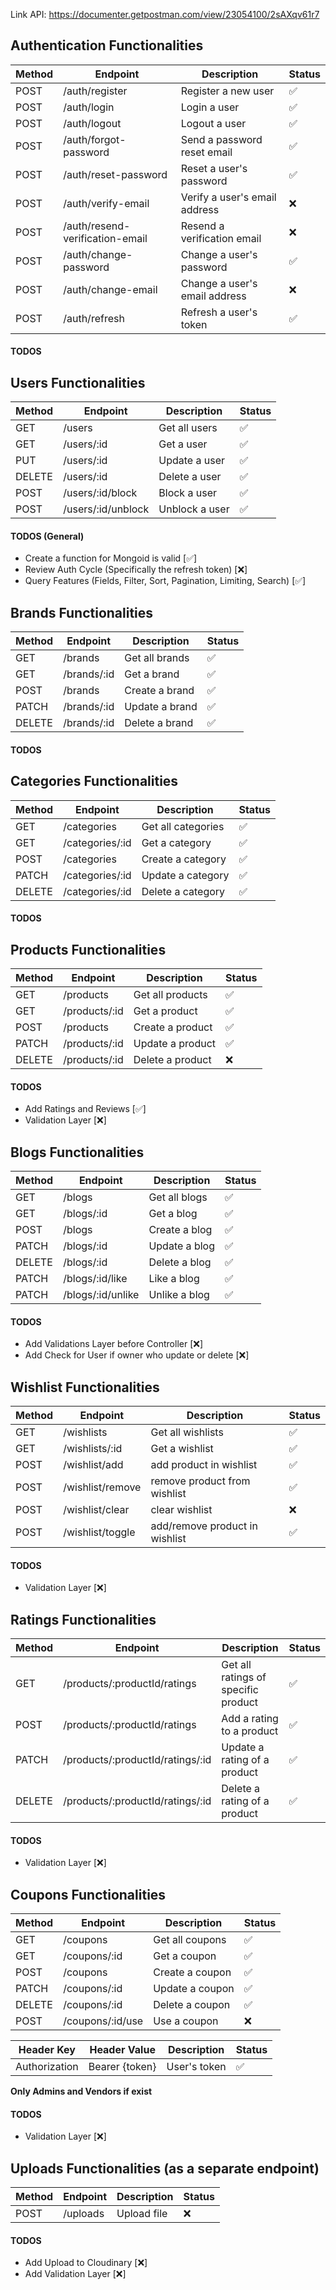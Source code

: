 Link API: https://documenter.getpostman.com/view/23054100/2sAXqv61r7

## Authentication Functionalities

| Method | Endpoint                        | Description                   | Status |
| ------ | ------------------------------- | ----------------------------- | ------ |
| POST   | /auth/register                  | Register a new user           | ✅     |
| POST   | /auth/login                     | Login a user                  | ✅     |
| POST   | /auth/logout                    | Logout a user                 | ✅     |
| POST   | /auth/forgot-password           | Send a password reset email   | ✅     |
| POST   | /auth/reset-password            | Reset a user's password       | ✅     |
| POST   | /auth/verify-email              | Verify a user's email address | ❌     |
| POST   | /auth/resend-verification-email | Resend a verification email   | ❌     |
| POST   | /auth/change-password           | Change a user's password      | ✅     |
| POST   | /auth/change-email              | Change a user's email address | ❌     |
| POST   | /auth/refresh                   | Refresh a user's token        | ✅     |

#### TODOS

## Users Functionalities

| Method | Endpoint           | Description    | Status |
| ------ | ------------------ | -------------- | ------ |
| GET    | /users             | Get all users  | ✅     |
| GET    | /users/:id         | Get a user     | ✅     |
| PUT    | /users/:id         | Update a user  | ✅     |
| DELETE | /users/:id         | Delete a user  | ✅     |
| POST   | /users/:id/block   | Block a user   | ✅     |
| POST   | /users/:id/unblock | Unblock a user | ✅     |

#### TODOS (General)

- Create a function for Mongoid is valid [✅]
- Review Auth Cycle (Specifically the refresh token) [❌]
- Query Features (Fields, Filter, Sort, Pagination, Limiting, Search) [✅]

## Brands Functionalities

| Method | Endpoint    | Description    | Status |
| ------ | ----------- | -------------- | ------ |
| GET    | /brands     | Get all brands | ✅     |
| GET    | /brands/:id | Get a brand    | ✅     |
| POST   | /brands     | Create a brand | ✅     |
| PATCH  | /brands/:id | Update a brand | ✅     |
| DELETE | /brands/:id | Delete a brand | ✅     |

#### TODOS

## Categories Functionalities

| Method | Endpoint        | Description        | Status |
| ------ | --------------- | ------------------ | ------ |
| GET    | /categories     | Get all categories | ✅     |
| GET    | /categories/:id | Get a category     | ✅     |
| POST   | /categories     | Create a category  | ✅     |
| PATCH  | /categories/:id | Update a category  | ✅     |
| DELETE | /categories/:id | Delete a category  | ✅     |

#### TODOS

## Products Functionalities

| Method | Endpoint      | Description      | Status |
| ------ | ------------- | ---------------- | ------ |
| GET    | /products     | Get all products | ✅     |
| GET    | /products/:id | Get a product    | ✅     |
| POST   | /products     | Create a product | ✅     |
| PATCH  | /products/:id | Update a product | ✅     |
| DELETE | /products/:id | Delete a product | ❌     |

#### TODOS

- Add Ratings and Reviews [✅]
- Validation Layer [❌]

## Blogs Functionalities

| Method | Endpoint          | Description   | Status |
| ------ | ----------------- | ------------- | ------ |
| GET    | /blogs            | Get all blogs | ✅     |
| GET    | /blogs/:id        | Get a blog    | ✅     |
| POST   | /blogs            | Create a blog | ✅     |
| PATCH  | /blogs/:id        | Update a blog | ✅     |
| DELETE | /blogs/:id        | Delete a blog | ✅     |
| PATCH  | /blogs/:id/like   | Like a blog   | ✅     |
| PATCH  | /blogs/:id/unlike | Unlike a blog | ✅     |

#### TODOS

- Add Validations Layer before Controller [❌]
- Add Check for User if owner who update or delete [❌]

## Wishlist Functionalities

| Method | Endpoint         | Description                    | Status |
| ------ | ---------------- | ------------------------------ | ------ |
| GET    | /wishlists       | Get all wishlists              | ✅     |
| GET    | /wishlists/:id   | Get a wishlist                 | ✅     |
| POST   | /wishlist/add    | add product in wishlist        | ✅     |
| POST   | /wishlist/remove | remove product from wishlist   | ✅     |
| POST   | /wishlist/clear  | clear wishlist                 | ❌     |
| POST   | /wishlist/toggle | add/remove product in wishlist | ✅     |

#### TODOS

- Validation Layer [❌]

## Ratings Functionalities

| Method | Endpoint                         | Description                         | Status |
| ------ | -------------------------------- | ----------------------------------- | ------ |
| GET    | /products/:productId/ratings     | Get all ratings of specific product | ✅     |
| POST   | /products/:productId/ratings     | Add a rating to a product           | ✅     |
| PATCH  | /products/:productId/ratings/:id | Update a rating of a product        | ✅     |
| DELETE | /products/:productId/ratings/:id | Delete a rating of a product        | ✅     |

#### TODOS

- Validation Layer [❌]

## Coupons Functionalities

| Method | Endpoint         | Description     | Status |
| ------ | ---------------- | --------------- | ------ |
| GET    | /coupons         | Get all coupons | ✅     |
| GET    | /coupons/:id     | Get a coupon    | ✅     |
| POST   | /coupons         | Create a coupon | ✅     |
| PATCH  | /coupons/:id     | Update a coupon | ✅     |
| DELETE | /coupons/:id     | Delete a coupon | ✅     |
| POST   | /coupons/:id/use | Use a coupon    | ❌     |

| Header Key    | Header Value   | Description  | Status |
| ------------- | -------------- | ------------ | ------ |
| Authorization | Bearer {token} | User's token | ✅     |

**Only Admins and Vendors if exist**

#### TODOS

- Validation Layer [❌]

## Uploads Functionalities (as a separate endpoint)

| Method | Endpoint | Description | Status |
| ------ | -------- | ----------- | ------ |
| POST   | /uploads | Upload file | ❌     |

#### TODOS

- Add Upload to Cloudinary [❌]
- Add Validation Layer [❌]
